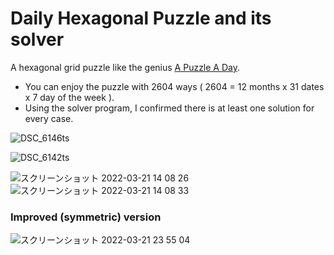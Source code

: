 # Daily Hexagonal Puzzle and its solver

A hexagonal grid puzzle like the genius [A Puzzle A Day](https://www.dragonfjord.com/product/a-puzzle-a-day/). 

* You can enjoy the puzzle with 2604 ways ( 2604 = 12 months x 31 dates x 7 day of the week ).
* Using the solver program, I confirmed there is at least one solution for every case.

![DSC_6146ts](https://user-images.githubusercontent.com/86639425/159242989-849f0b41-a3ff-4cd5-979b-6723a3d080fa.JPG)

![DSC_6142ts](https://user-images.githubusercontent.com/86639425/159243460-3e964309-2072-4bcd-8474-3ecc1ff71a00.JPG)

![スクリーンショット 2022-03-21 14 08 26](https://user-images.githubusercontent.com/86639425/159215561-a72bb29d-1410-4a4a-b01c-7a801e689be2.jpg)
![スクリーンショット 2022-03-21 14 08 33](https://user-images.githubusercontent.com/86639425/159215564-085156e8-c643-437a-8e9f-1421cf221ff5.jpg)

### Improved (symmetric) version
![スクリーンショット 2022-03-21 23 55 04](https://user-images.githubusercontent.com/86639425/159288113-da480d2c-e379-441a-a78a-f9a67233b0ba.jpg)
